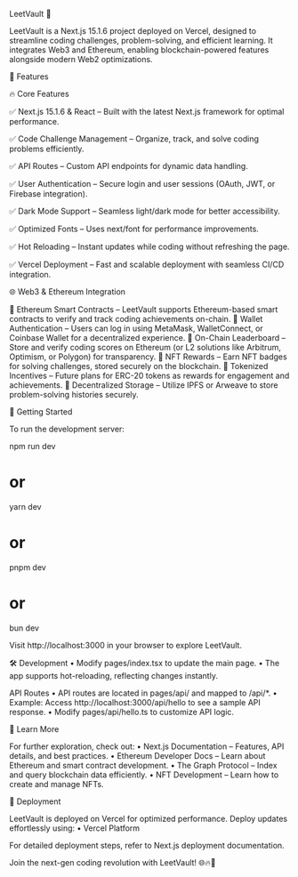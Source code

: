LeetVault 🚀

LeetVault is a Next.js 15.1.6 project deployed on Vercel, designed to streamline coding challenges, problem-solving, and efficient learning. It integrates Web3 and Ethereum, enabling blockchain-powered features alongside modern Web2 optimizations.

🌟 Features

🔥 Core Features

✅ Next.js 15.1.6 & React – Built with the latest Next.js framework for optimal performance.

✅ Code Challenge Management – Organize, track, and solve coding problems efficiently.

✅ API Routes – Custom API endpoints for dynamic data handling.

✅ User Authentication – Secure login and user sessions (OAuth, JWT, or Firebase integration).

✅ Dark Mode Support – Seamless light/dark mode for better accessibility.

✅ Optimized Fonts – Uses next/font for performance improvements.

✅ Hot Reloading – Instant updates while coding without refreshing the page.

✅ Vercel Deployment – Fast and scalable deployment with seamless CI/CD integration.


🌐 Web3 & Ethereum Integration

🚀 Ethereum Smart Contracts – LeetVault supports Ethereum-based smart contracts to verify and track coding achievements on-chain.
🚀 Wallet Authentication – Users can log in using MetaMask, WalletConnect, or Coinbase Wallet for a decentralized experience.
🚀 On-Chain Leaderboard – Store and verify coding scores on Ethereum (or L2 solutions like Arbitrum, Optimism, or Polygon) for transparency.
🚀 NFT Rewards – Earn NFT badges for solving challenges, stored securely on the blockchain.
🚀 Tokenized Incentives – Future plans for ERC-20 tokens as rewards for engagement and achievements.
🚀 Decentralized Storage – Utilize IPFS or Arweave to store problem-solving histories securely.

🚀 Getting Started

To run the development server:

npm run dev
# or
yarn dev
# or
pnpm dev
# or
bun dev

Visit http://localhost:3000 in your browser to explore LeetVault.

🛠 Development
	•	Modify pages/index.tsx to update the main page.
	•	The app supports hot-reloading, reflecting changes instantly.

API Routes
	•	API routes are located in pages/api/ and mapped to /api/*.
	•	Example: Access http://localhost:3000/api/hello to see a sample API response.
	•	Modify pages/api/hello.ts to customize API logic.

📖 Learn More

For further exploration, check out:
	•	Next.js Documentation – Features, API details, and best practices.
	•	Ethereum Developer Docs – Learn about Ethereum and smart contract development.
	•	The Graph Protocol – Index and query blockchain data efficiently.
	•	NFT Development – Learn how to create and manage NFTs.

🚀 Deployment

LeetVault is deployed on Vercel for optimized performance. Deploy updates effortlessly using:
	•	Vercel Platform

For detailed deployment steps, refer to Next.js deployment documentation.

Join the next-gen coding revolution with LeetVault! 🌐🔥🚀
